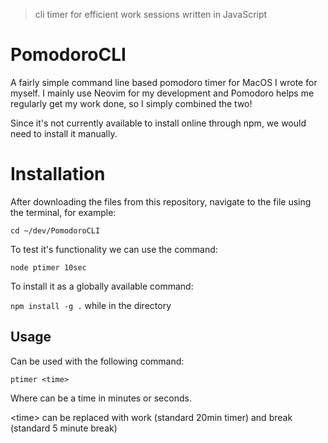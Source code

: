 > cli timer for efficient work sessions written in JavaScript

# PomodoroCLI
A fairly simple command line based pomodoro timer for MacOS I wrote for myself. 
I mainly use Neovim for my development and Pomodoro helps me regularly get my work done, so I simply combined the two!

Since it's not currently available to install online through npm, we would need to install it manually. 

# Installation
After downloading the files from this repository, navigate to the file using the terminal, for example:

`cd ~/dev/PomodoroCLI`

To test it's functionality we can use the command:

`node ptimer 10sec`

To install it as a globally available command:

`npm install -g .` while in the directory

## Usage

Can be used with the following command:

`ptimer <time>`

Where <time> can be a time in minutes or seconds.

\<time> can be replaced with work (standard 20min timer) and break (standard 5 minute break)
